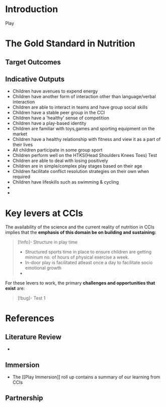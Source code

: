 
# Introduction

Play 

# The Gold Standard in Nutrition

## Target Outcomes


## Indicative Outputs
 - Children have avenues to expend energy
 - Children have another form of interaction other than language/verbal interaction
 - Children are able to interact in teams and have group social skills
 - Children have a stable peer group in the CCI
 - Children have a 'healthy' sense of competition
 - Children have a play-based identity
 - Children are familiar with toys,games and sporting equipment on the market
 - Children have a healthy relationship with fitness and view it as a part of their lives
 - All children participate in some group sport
 - Children perform well on the HTKS(Head Shoulders Knees Toes) Test
 - Children are able to deal with losing positively
 - Children are in simple/complex play stages based on their age
 - Children facilitate conflict resolution strategies on their own when required
 - Children have lifeskills such as swimming & cycling
 - 
 - 

# Key levers at CCIs 

The availability of the science and the current reality of nutrition in CCIs implies that the **emphasis of this domain be on building and sustaining:** 

> [!info]-  Structure in play time
> - Structured sports time in place to ensure children are getting mininum no. of hours of physical exercise a week. 
> - In-door play is facilitated atleast once a day to facilitate socio emotional growth
> - 

For these levers to work, the primary **challenges and opportunities that exist** are: 

> [!bug]- Test 1
> 


# References

## Literature Review

-   

## Immersion

- The [[Play Immersion]] roll up contains a summary of our learning from CCIs

## Partnership 

